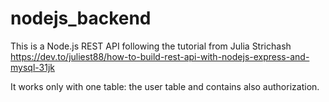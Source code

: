 # nodejs_backend

This is a Node.js REST API following the tutorial from Julia Strichash https://dev.to/juliest88/how-to-build-rest-api-with-nodejs-express-and-mysql-31jk

It works only with one table: the user table and contains also authorization.
